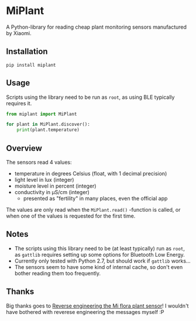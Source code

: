 # MiPlant #

A Python-library for reading cheap plant monitoring sensors manufactured by Xiaomi.

## Installation

```
pip install miplant
```

## Usage

Scripts using the library need to be run as `root`, as using BLE typically requires it.
```python
from miplant import MiPlant

for plant in MiPlant.discover():
    print(plant.temperature)
```

## Overview

The sensors read 4 values:

- temperature in degrees Celsius (float, with 1 decimal precision)
- light level in lux (integer)
- moisture level in percent (integer)
- conductivity in µS/cm (integer)
    - presented as "fertility" in many places, even the official app

The values are only read when the `MiPlant.read()` -function is called, or
when one of the values is requested for the first time.

## Notes

- The scripts using this library need to be (at least typically) run as `root`,
  as `gattlib` requires setting up some options for Bluetooth Low Energy.
- Currently only tested with Python 2.7, but should work if `gattlib` works...
- The sensors seem to have some kind of internal cache, so don't even bother reading them too frequently.

## Thanks

Big thanks goes to
[Reverse engineering the Mi flora plant sensor](https://www.open-homeautomation.com/2016/08/23/reverse-engineering-the-mi-plant-sensor/)!
I wouldn't have bothered with reverese engineering the messages myself :P
